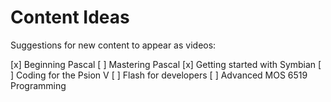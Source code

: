 # Content Ideas

Suggestions for new content to appear as videos:

[x] Beginning Pascal
[ ] Mastering Pascal
[x] Getting started with Symbian
[ ] Coding for the Psion V
[ ] Flash for developers
[ ] Advanced MOS 6519 Programming
